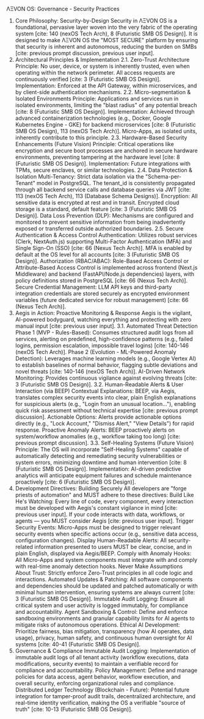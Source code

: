 ΛΞVON OS: Governance - Security Practices
1. Core Philosophy: Security-by-Design
Security in ΛΞVON OS is a foundational, pervasive layer woven into the very fabric of the operating system [cite: 140 (nexOS Tech Arch), 8 (Futuristic SMB OS Design)]. It is designed to make ΛΞVON OS the "MOST SECURE" platform by ensuring that security is inherent and autonomous, reducing the burden on SMBs [cite: previous prompt discussion, previous user input].
2. Architectural Principles & Implementation
2.1. Zero-Trust Architecture
Principle: No user, device, or system is inherently trusted, even when operating within the network perimeter. All access requests are continuously verified [cite: 3 (Futuristic SMB OS Design)].
Implementation: Enforced at the API Gateway, within microservices, and by client-side authentication mechanisms.
2.2. Micro-segmentation & Isolated Environments
Principle: Applications and services run in isolated environments, limiting the "blast radius" of any potential breach [cite: 8 (Futuristic SMB OS Design)].
Implementation: Achieved through advanced containerization technologies (e.g., Docker, Google Kubernetes Engine - GKE) for backend microservices [cite: 8 (Futuristic SMB OS Design), 113 (nexOS Tech Arch)]. Micro-Apps, as isolated units, inherently contribute to this principle.
2.3. Hardware-Based Security Enhancements (Future Vision)
Principle: Critical operations like encryption and secure boot processes are anchored in secure hardware environments, preventing tampering at the hardware level [cite: 8 (Futuristic SMB OS Design)].
Implementation: Future integrations with TPMs, secure enclaves, or similar technologies.
2.4. Data Protection & Isolation
Multi-Tenancy: Strict data isolation via the "Schema-per-Tenant" model in PostgreSQL. The tenant_id is consistently propagated through all backend service calls and database queries via JWT [cite: 113 (nexOS Tech Arch), 113 (Database Schema Designs)].
Encryption: All sensitive data is encrypted at rest and in transit. Encrypted cloud storage is a standard, default feature [cite: 3 (Futuristic SMB OS Design)].
Data Loss Prevention (DLP): Mechanisms are configured and monitored to prevent sensitive information from being inadvertently exposed or transferred outside authorized boundaries.
2.5. Secure Authentication & Access Control
Authentication: Utilizes robust services (Clerk, NextAuth.js) supporting Multi-Factor Authentication (MFA) and Single Sign-On (SSO) [cite: 66 (Nexus Tech Arch)]. MFA is enabled by default at the OS level for all accounts [cite: 3 (Futuristic SMB OS Design)].
Authorization (RBAC/ABAC): Role-Based Access Control or Attribute-Based Access Control is implemented across frontend (Next.js Middleware) and backend (FastAPI/Node.js dependencies) layers, with policy definitions stored in PostgreSQL [cite: 66 (Nexus Tech Arch)].
Secure Credential Management: LLM API keys and third-party integration credentials are stored securely as encrypted environment variables (future dedicated service for robust management) [cite: 66 (Nexus Tech Arch)].
3. Aegis in Action: Proactive Monitoring & Response
Aegis is the vigilant, AI-powered bodyguard, watching everything and protecting with zero manual input [cite: previous user input].
3.1. Automated Threat Detection
Phase 1 (MVP - Rules-Based): Consumes structured audit logs from all services, alerting on predefined, high-confidence patterns (e.g., failed logins, permission escalation, impossible travel logins) [cite: 140-146 (nexOS Tech Arch)].
Phase 2 (Evolution - ML-Powered Anomaly Detection): Leverages machine learning models (e.g., Google Vertex AI) to establish baselines of normal behavior, flagging subtle deviations and novel threats [cite: 140-146 (nexOS Tech Arch)].
AI-Driven Network Monitoring: Provides continuous vigilance against evolving threats [cite: 3 (Futuristic SMB OS Design)].
3.2. Human-Readable Alerts & User Interaction (via BEEP)
Contextual Explanations: BEEP, via Aegis, translates complex security events into clear, plain English explanations for suspicious alerts (e.g., "Login from an unusual location..."), enabling quick risk assessment without technical expertise [cite: previous prompt discussion].
Actionable Options: Alerts provide actionable options directly (e.g., "Lock Account," "Dismiss Alert," "View Details") for rapid response.
Proactive Anomaly Alerts: BEEP proactively alerts on system/workflow anomalies (e.g., workflow taking too long) [cite: previous prompt discussion].
3.3. Self-Healing Systems (Future Vision)
Principle: The OS will incorporate "Self-Healing Systems" capable of automatically detecting and remediating security vulnerabilities or system errors, minimizing downtime and human intervention [cite: 8 (Futuristic SMB OS Design)].
Implementation: AI-driven predictive analytics will anticipate equipment failures and schedule maintenance proactively [cite: 6 (Futuristic SMB OS Design)].
4. Development Directives: Building Securely
All developers are "forge priests of automation" and MUST adhere to these directives:
Build Like He's Watching: Every line of code, every component, every interaction must be developed with Aegis's constant vigilance in mind [cite: previous user input]. If your code interacts with data, workflows, or agents — you MUST consider Aegis [cite: previous user input].
Trigger Security Events: Micro-Apps must be designed to trigger relevant security events when specific actions occur (e.g., sensitive data access, configuration changes).
Display Human-Readable Alerts: All security-related information presented to users MUST be clear, concise, and in plain English, displayed via Aegis/BEEP.
Comply with Anomaly Hooks: All Micro-Apps and system components must integrate with and comply with real-time anomaly detection hooks.
Never Make Assumptions About Trust: Strictly enforce Zero-Trust principles in all code logic and interactions.
Automated Updates & Patching: All software components and dependencies should be updated and patched automatically or with minimal human intervention, ensuring systems are always current [cite: 3 (Futuristic SMB OS Design)].
Immutable Audit Logging: Ensure all critical system and user activity is logged immutably, for compliance and accountability.
Agent Sandboxing & Control: Define and enforce sandboxing environments and granular capability limits for AI agents to mitigate risks of autonomous operations.
Ethical AI Development: Prioritize fairness, bias mitigation, transparency (how AI operates, data usage), privacy, human safety, and continuous human oversight for AI systems [cite: 40-41 (Futuristic SMB OS Design)].
5. Governance & Compliance
Immutable Audit Logging: Implementation of immutable audit logs of all tenant activity (workflow executions, data modifications, security events) to maintain a verifiable record for compliance and accountability.
Policy Management: Define and manage policies for data access, agent behavior, workflow execution, and overall security, enforcing organizational rules and compliance.
Distributed Ledger Technology (Blockchain - Future): Potential future integration for tamper-proof audit trails, decentralized architecture, and real-time identity verification, making the OS a verifiable "source of truth" [cite: 10-13 (Futuristic SMB OS Design)].
